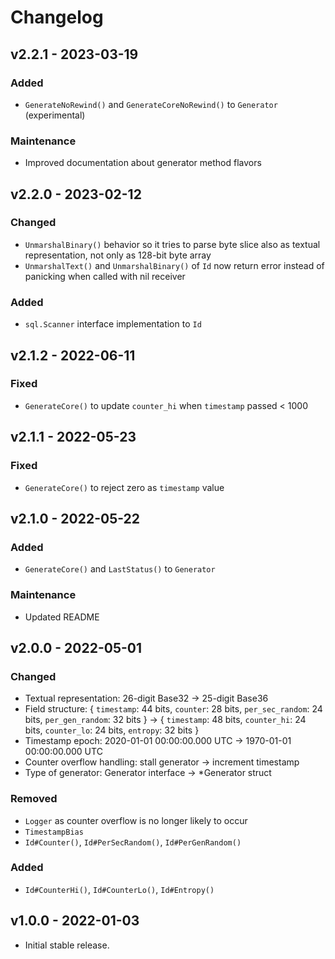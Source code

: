 # Changelog

## v2.2.1 - 2023-03-19

### Added

- `GenerateNoRewind()` and `GenerateCoreNoRewind()` to `Generator` (experimental)

### Maintenance

- Improved documentation about generator method flavors

## v2.2.0 - 2023-02-12

### Changed

- `UnmarshalBinary()` behavior so it tries to parse byte slice also as textual
  representation, not only as 128-bit byte array
- `UnmarshalText()` and `UnmarshalBinary()` of `Id` now return error instead of
  panicking when called with nil receiver

### Added

- `sql.Scanner` interface implementation to `Id`

## v2.1.2 - 2022-06-11

### Fixed

- `GenerateCore()` to update `counter_hi` when `timestamp` passed < 1000

## v2.1.1 - 2022-05-23

### Fixed

- `GenerateCore()` to reject zero as `timestamp` value

## v2.1.0 - 2022-05-22

### Added

- `GenerateCore()` and `LastStatus()` to `Generator`

### Maintenance

- Updated README

## v2.0.0 - 2022-05-01

### Changed

- Textual representation: 26-digit Base32 -> 25-digit Base36
- Field structure: { `timestamp`: 44 bits, `counter`: 28 bits, `per_sec_random`:
  24 bits, `per_gen_random`: 32 bits } -> { `timestamp`: 48 bits, `counter_hi`:
  24 bits, `counter_lo`: 24 bits, `entropy`: 32 bits }
- Timestamp epoch: 2020-01-01 00:00:00.000 UTC -> 1970-01-01 00:00:00.000 UTC
- Counter overflow handling: stall generator -> increment timestamp
- Type of generator: Generator interface -> \*Generator struct

### Removed

- `Logger` as counter overflow is no longer likely to occur
- `TimestampBias`
- `Id#Counter()`, `Id#PerSecRandom()`, `Id#PerGenRandom()`

### Added

- `Id#CounterHi()`, `Id#CounterLo()`, `Id#Entropy()`

## v1.0.0 - 2022-01-03

- Initial stable release.
